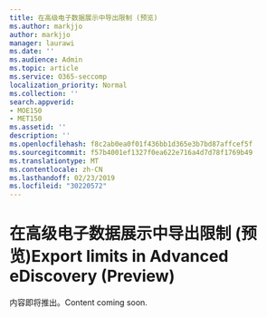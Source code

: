 ```yaml
---
title: 在高级电子数据展示中导出限制 (预览)
ms.author: markjjo
author: markjjo
manager: laurawi
ms.date: ''
ms.audience: Admin
ms.topic: article
ms.service: O365-seccomp
localization_priority: Normal
ms.collection: ''
search.appverid:
- MOE150
- MET150
ms.assetid: ''
description: ''
ms.openlocfilehash: f8c2ab0ea0f01f436bb1d365e3b7bd87affcef5f
ms.sourcegitcommit: f57b4001ef1327f0ea622e716a4d7d78f1769b49
ms.translationtype: MT
ms.contentlocale: zh-CN
ms.lasthandoff: 02/23/2019
ms.locfileid: "30220572"
---
```

# <a name="export-limits-in-advanced-ediscovery-preview"></a><span data-ttu-id="a9e40-102">在高级电子数据展示中导出限制 (预览)</span><span class="sxs-lookup"><span data-stu-id="a9e40-102">Export limits in Advanced eDiscovery (Preview)</span></span>

<span data-ttu-id="a9e40-103">内容即将推出。</span><span class="sxs-lookup"><span data-stu-id="a9e40-103">Content coming soon.</span></span>